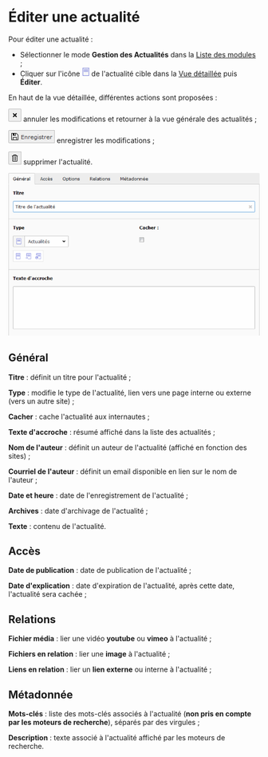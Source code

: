 # Éditer une actualité

Pour éditer une actualité :

* Sélectionner le mode **Gestion des Actualités** dans la [Liste des modules](../prise-en-main/se-reperer-dans-le-backend.md) ;
* Cliquer sur l'icône ![](../.gitbook/assets/icone_actu.png) de l'actualité cible dans la [Vue détaillée](../prise-en-main/se-reperer-dans-le-backend.md) puis **Éditer**.

En haut de la vue détaillée, différentes actions sont proposées :

![](../.gitbook/assets/btn_page_cancel.png-1.png) annuler les modifications et retourner à la vue générale des actualités ;

![](../.gitbook/assets/btn_page_save.png) enregistrer les modifications ;

![](../.gitbook/assets/btn_page_remove.png) supprimer l'actualité.

![](../.gitbook/assets/add_actu_detail.png)

## Général

**Titre** : définit un titre pour l'actualité ;

**Type** : modifie le type de l'actualité, lien vers une page interne ou externe \(vers un autre site\) ;

**Cacher** : cache l'actualité aux internautes ;

**Texte d'accroche** : résumé affiché dans la liste des actualités ;

**Nom de l'auteur** : définit un auteur de l'actualité \(affiché en fonction des sites\) ;

**Courriel de l'auteur** : définit un email disponible en lien sur le nom de l'auteur ;

**Date et heure** : date de l'enregistrement de l'actualité ;

**Archives** : date d'archivage de l'actualité ;

**Texte** : contenu de l'actualité.

## Accès

**Date de publication** : date de publication de l'actualité ;

**Date d'explication** : date d'expiration de l'actualité, après cette date, l'actualité sera cachée ;

## Relations

**Fichier média** : lier une vidéo **youtube** ou **vimeo** à l'actualité ;

**Fichiers en relation** : lier une **image** à l'actualité ;

**Liens en relation** : lier un **lien externe** ou interne à l'actualité ;

## Métadonnée

**Mots-clés** : liste des mots-clés associés à l'actualité \(**non pris en compte par les moteurs de recherche**\), séparés par des virgules ;

**Description** : texte associé à l'actualité affiché par les moteurs de recherche.

